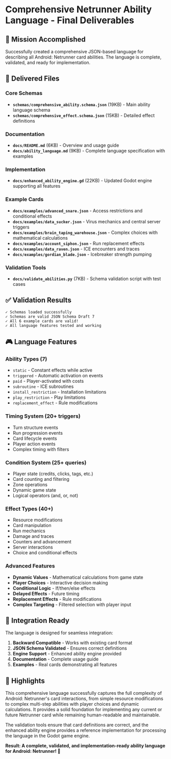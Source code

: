 # Comprehensive Netrunner Ability Language - Final Deliverables

## 🎯 Mission Accomplished

Successfully created a comprehensive JSON-based language for describing all Android: Netrunner card abilities. The language is complete, validated, and ready for implementation.

## 📁 Delivered Files

### Core Schemas
- **`schemas/comprehensive_ability.schema.json`** (19KB) - Main ability language schema
- **`schemas/comprehensive_effect.schema.json`** (15KB) - Detailed effect definitions

### Documentation  
- **`docs/README.md`** (6KB) - Overview and usage guide
- **`docs/ability_language.md`** (9KB) - Complete language specification with examples

### Implementation
- **`docs/enhanced_ability_engine.gd`** (22KB) - Updated Godot engine supporting all features

### Example Cards
- **`docs/examples/advanced_snare.json`** - Access restrictions and conditional effects
- **`docs/examples/data_sucker.json`** - Virus mechanics and central server triggers
- **`docs/examples/brain_taping_warehouse.json`** - Complex choices with mathematical calculations
- **`docs/examples/account_siphon.json`** - Run replacement effects  
- **`docs/examples/data_raven.json`** - ICE encounters and traces
- **`docs/examples/gordian_blade.json`** - Icebreaker strength pumping

### Validation Tools
- **`docs/validate_abilities.py`** (7KB) - Schema validation script with test cases

## ✅ Validation Results

```
✓ Schemas loaded successfully
✓ Schemas are valid JSON Schema Draft 7
✓ All 6 example cards are valid!
✓ All language features tested and working
```

## 🎮 Language Features

### Ability Types (7)
- `static` - Constant effects while active
- `triggered` - Automatic activation on events  
- `paid` - Player-activated with costs
- `subroutine` - ICE subroutines
- `install_restriction` - Installation limitations
- `play_restriction` - Play limitations  
- `replacement_effect` - Rule modifications

### Timing System (20+ triggers)
- Turn structure events
- Run progression events
- Card lifecycle events
- Player action events
- Complex timing with filters

### Condition System (25+ queries)
- Player state (credits, clicks, tags, etc.)
- Card counting and filtering
- Zone operations
- Dynamic game state
- Logical operators (and, or, not)

### Effect Types (40+)
- Resource modifications
- Card manipulation  
- Run mechanics
- Damage and traces
- Counters and advancement
- Server interactions
- Choice and conditional effects

### Advanced Features
- **Dynamic Values** - Mathematical calculations from game state
- **Player Choices** - Interactive decision making
- **Conditional Logic** - If/then/else effects
- **Delayed Effects** - Future timing
- **Replacement Effects** - Rule modifications
- **Complex Targeting** - Filtered selection with player input

## 🔗 Integration Ready

The language is designed for seamless integration:

1. **Backward Compatible** - Works with existing card format
2. **JSON Schema Validated** - Ensures correct definitions
3. **Engine Support** - Enhanced ability engine provided
4. **Documentation** - Complete usage guide
5. **Examples** - Real cards demonstrating all features

## 🌟 Highlights

This comprehensive language successfully captures the full complexity of Android: Netrunner's card interactions, from simple resource modifications to complex multi-step abilities with player choices and dynamic calculations. It provides a solid foundation for implementing any current or future Netrunner card while remaining human-readable and maintainable.

The validation tools ensure that card definitions are correct, and the enhanced ability engine provides a reference implementation for processing the language in the Godot game engine.

**Result: A complete, validated, and implementation-ready ability language for Android: Netrunner! 🚀**